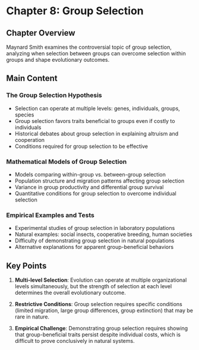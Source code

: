 # Chapter 8: Group Selection

## Chapter Overview
Maynard Smith examines the controversial topic of group selection, analyzing when selection between groups can overcome selection within groups and shape evolutionary outcomes.

## Main Content

### The Group Selection Hypothesis
- Selection can operate at multiple levels: genes, individuals, groups, species
- Group selection favors traits beneficial to groups even if costly to individuals
- Historical debates about group selection in explaining altruism and cooperation
- Conditions required for group selection to be effective

### Mathematical Models of Group Selection
- Models comparing within-group vs. between-group selection
- Population structure and migration patterns affecting group selection
- Variance in group productivity and differential group survival
- Quantitative conditions for group selection to overcome individual selection

### Empirical Examples and Tests
- Experimental studies of group selection in laboratory populations
- Natural examples: social insects, cooperative breeding, human societies
- Difficulty of demonstrating group selection in natural populations
- Alternative explanations for apparent group-beneficial behaviors

## Key Points

1. **Multi-level Selection**: Evolution can operate at multiple organizational levels simultaneously, but the strength of selection at each level determines the overall evolutionary outcome.

2. **Restrictive Conditions**: Group selection requires specific conditions (limited migration, large group differences, group extinction) that may be rare in nature.

3. **Empirical Challenge**: Demonstrating group selection requires showing that group-beneficial traits persist despite individual costs, which is difficult to prove conclusively in natural systems.
